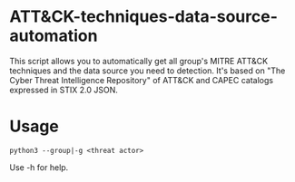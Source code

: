 # ATT&CK-techniques-data-source-automation
This script allows you to automatically get all group's MITRE ATT&CK techniques and the data source you need to detection.
It's based on "The Cyber Threat Intelligence Repository" of ATT&CK and CAPEC catalogs expressed in STIX 2.0 JSON.

# Usage
```
python3 --group|-g <threat actor>
```
Use -h for help.
